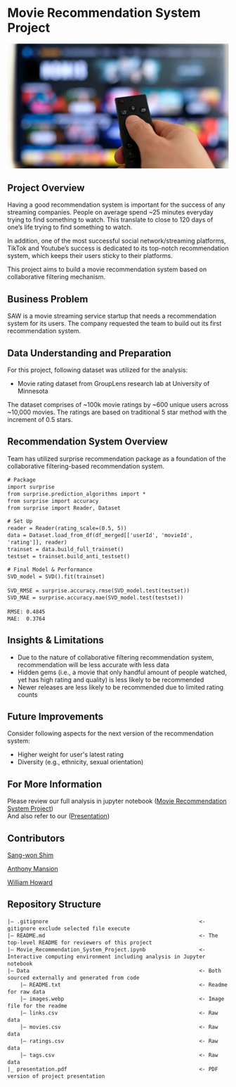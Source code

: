 # Movie Recommendation System Project
![image](https://github.com/sangwon224/Movie_Recommendation_System_Project/blob/main/data/image.webp)

## Project Overview
Having a good recommendation system is important for the success of any streaming companies. People on average spend ~25 minutes everyday trying to find something to watch. This translate to close to 120 days of one’s life trying to find something to watch. 

In addition, one of the most successful social network/streaming platforms, TikTok and Youtube’s success is dedicated to its top-notch recommendation system, which keeps their users sticky to their platforms. 

This project aims to build a movie recommendation system based on collaborative filtering mechanism. 

## Business Problem
SAW is a movie streaming service startup that needs a recommendation system for its users. The company requested the team to build out its first recommendation system. 

## Data Understanding and Preparation
For this project, following dataset was utilized for the analysis:

- Movie rating dataset from GroupLens research lab at University of Minnesota

The dataset comprises of ~100k movie ratings by ~600 unique users across ~10,000 movies. The ratings are based on traditional 5 star method with the increment of 0.5 stars.

## Recommendation System Overview
Team has utilized surprise recommendation package as a foundation of the collaborative filtering-based recommendation system.

```
# Package
import surprise
from surprise.prediction_algorithms import *
from surprise import accuracy
from surprise import Reader, Dataset
```

```
# Set Up
reader = Reader(rating_scale=(0.5, 5))
data = Dataset.load_from_df(df_merged[['userId', 'movieId', 'rating']], reader)
trainset = data.build_full_trainset()
testset = trainset.build_anti_testset()
```

```
# Final Model & Performance
SVD_model = SVD().fit(trainset)

SVD_RMSE = surprise.accuracy.rmse(SVD_model.test(testset))
SVD_MAE = surprise.accuracy.mae(SVD_model.test(testset))

RMSE: 0.4845
MAE:  0.3764
```
## Insights & Limitations
- Due to the nature of collaborative filtering recommendation system, recommendation will be less accurate with less data
- Hidden gems (i.e., a movie that only handful amount of people watched, yet has high rating and quality) is less likely to be recommended
- Newer releases are less likely to be recommended due to limited rating counts

## Future Improvements
Consider following aspects for the next version of the recommendation system:
- Higher weight for user's latest rating
- Diversity (e.g., ethnicity, sexual orientation)

## For More Information
Please review our full analysis in jupyter notebook ([Movie Recommendation System Project](https://github.com/sangwon224/Movie_Recommendation_System_Project/blob/main/Movie_Recommendation_System_Project.ipynb))\
And also refer to our ([Presentation](https://github.com/sangwon224/Movie_Recommendation_System_Project/blob/main/presentation.pdf)) 

## Contributors
[Sang-won Shim](https://github.com/sangwon224)

[Anthony Mansion](https://github.com/MansionAnthony)

[William Howard](https://github.com/WilliamHowardGit)

## Repository Structure
```
|— .gitignore                                                <- gitignore exclude selected file execute
|— README.md                                                 <- The top-level README for reviewers of this project
|— Movie_Recommendation_System_Project.ipynb                 <- Interactive computing environment including analysis in Jupyter notebook
|— Data                                                      <- Both sourced externally and generated from code
    |— README.txt                                            <- Readme for raw data
    |— images.webp                                           <- Image file for the readme
    |— links.csv                                             <- Raw data
    |— movies.csv                                            <- Raw data
    |— ratings.csv                                           <- Raw data
    |— tags.csv                                              <- Raw data
|_ presentation.pdf                                          <- PDF version of project presentation
```
